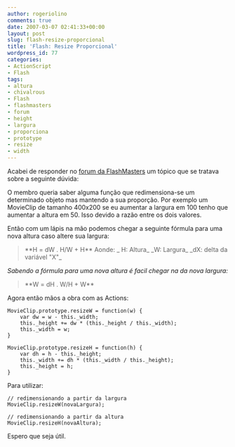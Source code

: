 ```yaml
---
author: rogeriolino
comments: true
date: 2007-03-07 02:41:33+00:00
layout: post
slug: flash-resize-proporcional
title: 'Flash: Resize Proporcional'
wordpress_id: 77
categories:
- ActionScript
- Flash
tags:
- altura
- chivalrous
- Flash
- flashmasters
- forum
- height
- largura
- proporciona
- prototype
- resize
- width
---
```


Acabei de responder no [forum da FlashMasters](http://www.flashmasters.com.br/forum/) um tópico que se tratava sobre a seguinte dúvida:

O membro queria saber alguma função que redimensiona-se um determinado objeto mas mantendo a sua proporção. Por exemplo um MovieClip de tamanho 400x200 se eu aumentar a largura em 100 tenho que aumentar a altura em 50. Isso devido a razão entre os dois valores.

Então com um lápis na mão podemos chegar a seguinte fórmula para uma nova altura caso altere sua largura:


<blockquote>
**H =  dW . H/W + H**
Aonde:
_ H: Altura_
_W: Largura_
_dX:  delta da variável "X"_
</blockquote>



_Sabendo a fórmula para uma nova altura é facil chegar na da nova largura:_


<blockquote>**W = dH . W/H + W**</blockquote>


Agora então mãos a obra com as Actions:


    
    
    MovieClip.prototype.resizeW = function(w) {
        var dw = w - this._width;
        this._height += dw * (this._height / this._width);
        this._width = w;
    }
    
    MovieClip.prototype.resizeH = function(h) {
        var dh = h - this._height;
        this._width += dh * (this._width / this._height);
        this._height = h;
    }
    



Para utilizar:

    
    
    // redimensionando a partir da largura
    MovieClip.resizeW(novaLargura);
    
    // redimensionando a partir da altura
    MovieClip.resizeH(novaAltura);
    



Espero que seja útil.
